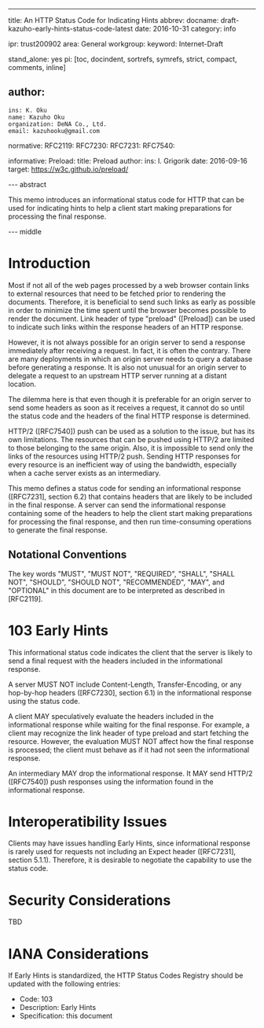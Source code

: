 ---
title: An HTTP Status Code for Indicating Hints
abbrev:
docname: draft-kazuho-early-hints-status-code-latest
date: 2016-10-31
category: info

ipr: trust200902
area: General
workgroup:
keyword: Internet-Draft

stand_alone: yes
pi: [toc, docindent, sortrefs, symrefs, strict, compact, comments, inline]

author:
 -
    ins: K. Oku
    name: Kazuho Oku
    organization: DeNA Co., Ltd.
    email: kazuhooku@gmail.com

normative:
  RFC2119:
  RFC7230:
  RFC7231:
  RFC7540:

informative:
  Preload:
    title: Preload
    author:
      ins: I. Grigorik
    date: 2016-09-16
    target: https://w3c.github.io/preload/

--- abstract

This memo introduces an informational status code for HTTP that can be used for indicating hints to help a client start making preparations for processing the final response.

--- middle

# Introduction

Most if not all of the web pages processed by a web browser contain links to external resources that need to be fetched prior to rendering the documents.
Therefore, it is beneficial to send such links as early as possible in order to minimize the time spent until the browser becomes possible to render the document.
Link header of type "preload" ([Preload]) can be used to indicate such links within the response headers of an HTTP response.

However, it is not always possible for an origin server to send a response immediately after receiving a request.
In fact, it is often the contrary.
There are many deployments in which an origin server needs to query a database before generating a response.
It is also not unusual for an origin server to delegate a request to an upstream HTTP server running at a distant location.

The dilemma here is that even though it is preferable for an origin server to send some headers as soon as it receives a request, it cannot do so until the status code and the headers of the final HTTP response is determined.

HTTP/2 ([RFC7540]) push can be used as a solution to the issue, but has its own limitations.
The resources that can be pushed using HTTP/2 are limited to those belonging to the same origin.
Also, it is impossible to send only the links of the resources using HTTP/2 push.
Sending HTTP responses for every resource is an inefficient way of using the bandwidth, especially when a cache server exists as an intermediary.

This memo defines a status code for sending an informational response ([RFC7231], section 6.2) that contains headers that are likely to be included in the final response.
A server can send the informational response containing some of the headers to help the client start making preparations for processing the final response, and then run time-consuming operations to generate the final response.

## Notational Conventions

The key words "MUST", "MUST NOT", "REQUIRED", "SHALL", "SHALL NOT", "SHOULD",
"SHOULD NOT", "RECOMMENDED", "MAY", and "OPTIONAL" in this document are to be
interpreted as described in [RFC2119].

# 103 Early Hints

This informational status code indicates the client that the server is likely to send a final request with the headers included in the informational response.

A server MUST NOT include Content-Length, Transfer-Encoding, or any hop-by-hop headers ([RFC7230], section 6.1) in the informational response using the status code.

A client MAY speculatively evaluate the headers included in the informational response while waiting for the final response.
For example, a client may recognize the link header of type preload and start fetching the resource.
However, the evaluation MUST NOT affect how the final response is processed; the client must behave as if it had not seen the informational response.

An intermediary MAY drop the informational response.
It MAY send HTTP/2 ([RFC7540]) push responses using the information found in the informational response.

# Interoperatibility Issues

Clients may have issues handling Early Hints, since informational response is rarely used for requests not including an Expect header ([RFC7231], section 5.1.1).
Therefore, it is desirable to negotiate the capability to use the status code.

# Security Considerations

TBD

# IANA Considerations

If Early Hints is standardized, the HTTP Status Codes Registry should be updated with the following entries:

* Code: 103
* Description: Early Hints
* Specification: this document
